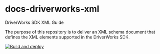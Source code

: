 # docs-driverworks-xml

DriverWorks SDK XML Guide

The purpose of this repository is to deliver an XML schema document that defines the XML elements supported in the DriverWorks SDK.

[![Build and deploy](https://github.com/snap-one/docs-driverworks-xml/actions/workflows/main.yml/badge.svg)](https://github.com/snap-one/docs-driverworks-xml/actions/workflows/main.yml)